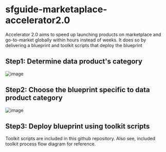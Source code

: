 # sfguide-marketaplace-accelerator2.0
Accelerator 2.0 aims to speed up launching products on marketplace and go-to-market globally within hours instead of weeks. It does so by delivering a blueprint and toolkit scripts that deploy the blueprint

## Step1: Determine data product's category

![image](https://user-images.githubusercontent.com/68336854/171227875-c6ee5e7b-8ea4-46e5-8134-48eaf918ef40.png)


## Step2: Choose the blueprint specific to data product category
![image](https://user-images.githubusercontent.com/68336854/171218630-34e55d17-1792-4524-a4f8-cf9b7b49279a.png)

## Step3: Deploy blueprint using toolkit scripts 
Toolkit scripts are included in this github repository. Also see, included toolkit process flow diagram for reference.




